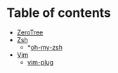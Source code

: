 # Table of contents

* [ZeroTree](README.md)
* [Zsh](zsh/README.md)
  * *[oh-my-zsh](zsh/ohmyzsh.md)
* [Vim](vim/README.md)
  * [vim-plug](vim/vim-plug.md)

